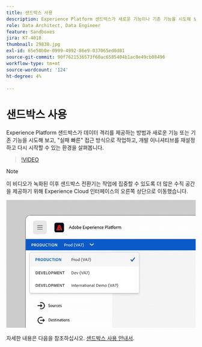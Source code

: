 ```yaml
---
title: 샌드박스 사용
description: Experience Platform 샌드박스가 새로운 기능이나 기존 기능을 시도해 보고, 'fail fast' 접근 방식을 사용하여 작업하고, 개발 이니셔티브를 재설정하고 다시 시작할 수 있는 데이터 격리 및 환경을 제공하는 방법을 살펴봅니다.
role: Data Architect, Data Engineer
feature: Sandboxes
jira: KT-4018
thumbnail: 29838.jpg
exl-id: 65e50b0e-0999-4992-86e9-037065ed0d01
source-git-commit: 90f7621536573f60ac6585404b1ac0e49cb08496
workflow-type: tm+mt
source-wordcount: '124'
ht-degree: 4%

---
```


# 샌드박스 사용

Experience Platform 샌드박스가 데이터 격리를 제공하는 방법과 새로운 기능 또는 기존 기능을 시도해 보고, &quot;실패 빠른&quot; 접근 방식으로 작업하고, 개발 이니셔티브를 재설정하고 다시 시작할 수 있는 환경을 살펴봅니다.

>[!VIDEO](https://video.tv.adobe.com/v/29838/?quality=12&learn=on)

>[!NOTE]
>
>이 비디오가 녹화된 이후 샌드박스 전환기는 작업에 집중할 수 있도록 더 많은 수직 공간을 제공하기 위해 Experience Cloud 인터페이스의 오른쪽 상단으로 이동했습니다.
>
> ![샌드박스 전환기 재배치](../assets/sandbox-switcher.gif)

자세한 내용은 다음을 참조하십시오. [샌드박스 사용 안내서](https://experienceleague.adobe.com/docs/experience-platform/sandbox/home.html?lang=ko).

